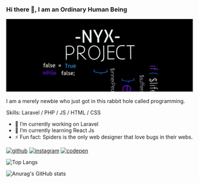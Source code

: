 ### Hi there 👋, I am an Ordinary Human Being
![](https://github.com/iArsene69/iArsene69/blob/main/banner.jpg)

I am a merely newbie who just got in this rabbit hole called programming.

Skills: Laravel / PHP / JS / HTML / CSS

- 🔭 I’m currently working on Laravel 
- 🌱 I’m currently learning React Js 
- ⚡ Fun fact: Spiders is the only web designer that love bugs in their webs. 


[<img src='https://cdn.jsdelivr.net/npm/simple-icons@3.0.1/icons/github.svg' alt='github' height='25'>](https://github.com/iArsene69)  [<img src='https://cdn.jsdelivr.net/npm/simple-icons@3.0.1/icons/instagram.svg' alt='instagram' height='25'>](https://www.instagram.com/nite.nyx/)  [<img src='https://cdn.jsdelivr.net/npm/simple-icons@3.0.1/icons/codepen.svg' alt='codepen' height='25'>](https://codepen.io/iArsene69)  

![Top Langs](https://github-readme-stats.vercel.app/api/top-langs/?username=iArsene69&theme=tokyonight)      

![Anurag's GitHub stats](https://github-readme-stats.vercel.app/api?username=iArsene69&show_icons=true&theme=tokyonight)





